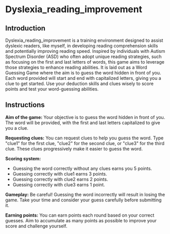 # Dyslexia_reading_improvement

## Introduction

Dyslexia_reading_improvement is a training environment designed to assist dyslexic readers, like myself, in developing reading comprehension skills and potentially improving reading speed. Inspired by individuals with Autism Spectrum Disorder (ASD) who often adopt unique reading strategies, such as focusing on the first and last letters of words, this game aims to leverage those strategies to enhance reading abilities. It is laid out as a Word Guessing Game where the aim is to guess the word hidden in front of you. Each word provided will start and end with capitalized letters, giving you a clue to get started. Use your deduction skills and clues wisely to score points and test your word-guessing abilities.

## Instructions

**Aim of the game:** Your objective is to guess the word hidden in front of you. The word will be provided, with the first and last letters capitalized to give you a clue.

**Requesting clues:** You can request clues to help you guess the word. Type "clue1" for the first clue, "clue2" for the second clue, or "clue3" for the third clue. These clues progressively make it easier to guess the word.

**Scoring system:**
- Guessing the word correctly without any clues earns you 5 points.
- Guessing correctly with clue1 earns 3 points.
- Guessing correctly with clue2 earns 2 points.
- Guessing correctly with clue3 earns 1 point.

**Gameplay:** Be careful! Guessing the word incorrectly will result in losing the game. Take your time and consider your guess carefully before submitting it.

**Earning points:** You can earn points each round based on your correct guesses. Aim to accumulate as many points as possible to improve your score and challenge yourself.
